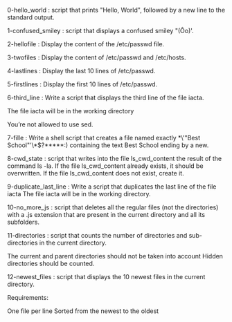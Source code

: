 0-hello_world : script that prints "Hello, World", followed by a new line to the standard output.

1-confused_smiley : script that displays a confused smiley "(Ôo)'.

2-hellofile : Display the content of the /etc/passwd file.

3-twofiles : Display the content of /etc/passwd and /etc/hosts.

4-lastlines : Display the last 10 lines of /etc/passwd.

5-firstlines : Display the first 10 lines of /etc/passwd.

6-third_line : Write a script that displays the third line of the file iacta.

The file iacta will be in the working directory

You’re not allowed to use sed.

7-fille : Write a shell script that creates a file named exactly \*\\'"Best School"\'\\*$\?\*\*\*\*\*:) containing the text Best School ending by a new.

8-cwd_state : script that writes into the file ls_cwd_content the result of the command ls -la. If the file ls_cwd_content already exists, it should be overwritten. If the file ls_cwd_content does not exist, create it.

9-duplicate_last_line : Write a script that duplicates the last line of the file iacta
The file iacta will be in the working directory.

10-no_more_js : script that deletes all the regular files (not the directories) with a .js extension that are present in the current directory and all its subfolders.

11-directories : script that counts the number of directories and sub-directories in the current directory.

The current and parent directories should not be taken into account
Hidden directories should be counted.

12-newest_files : script that displays the 10 newest files in the current directory.

Requirements:

One file per line
Sorted from the newest to the oldest




 
